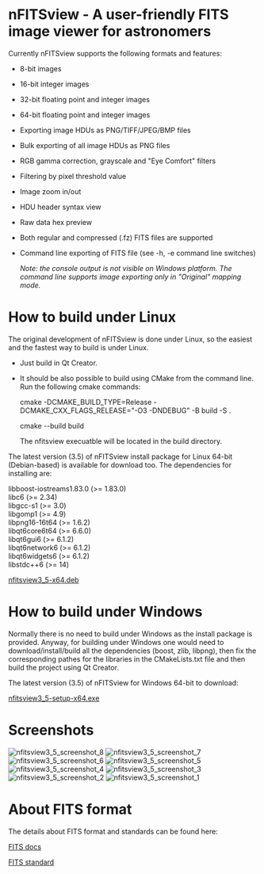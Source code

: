 # nFITSview - A user-friendly FITS image viewer for astronomers

Currently nFITSview supports the following formats and features:

-    8-bit images
-    16-bit integer images
-    32-bit floating point and integer images
-    64-bit floating point and integer images
-    Exporting image HDUs as PNG/TIFF/JPEG/BMP files
-    Bulk exporting of all image HDUs as PNG files
-    RGB gamma correction, grayscale and "Eye Comfort" filters
-    Filtering by pixel threshold value
-    Image zoom in/out
-    HDU header syntax view
-    Raw data hex preview
-    Both regular and compressed (.fz) FITS files are supported
-    Command line exporting of FITS file  (see -h, -e command line switches)
     
     *Note: the console output is not visible on Windows platform. The command line 
     supports image exporting only in "Original" mapping mode.*
    
# How to build under Linux

The original development of nFITSview is done under Linux, so the easiest and the fastest way to build is under Linux.

- Just build in Qt Creator. 
- It should be also possible to build using CMake from the command line. Run the following cmake commands:

  cmake -DCMAKE_BUILD_TYPE=Release -DCMAKE_CXX_FLAGS_RELEASE="-O3 -DNDEBUG" -B build -S .
  
  cmake --build build

  The nfitsview execuatble will be located in the build directory.


The latest version (3.5) of nFITSview install package for Linux 64-bit (Debian-based) is available for download too. The dependencies for installing are: 

libboost-iostreams1.83.0 (>= 1.83.0)   
libc6 (>= 2.34)  
libgcc-s1 (>= 3.0)   
libgomp1 (>= 4.9)   
libpng16-16t64 (>= 1.6.2)   
libqt6core6t64 (>= 6.6.0)   
libqt6gui6 (>= 6.1.2)   
libqt6network6 (>= 6.1.2)   
libqt6widgets6 (>= 6.1.2)   
libstdc++6 (>= 14)

[nfitsview3_5-x64.deb](https://github.com/surhh/nfitsview/releases/download/v3.5/nfitsview3_5-x64.deb)


# How to build under Windows

Normally there is no need to build under Windows as the install package is provided. 
Anyway, for building under Windows one would need to download/install/build all the dependencies (boost, zlib, libpng), then fix the
corresponding pathes for the libraries in the CMakeLists.txt file and then build the project using Qt Creator.

The latest version (3.5) of nFITSview for Windows 64-bit to download:

[nfitsview3_5-setup-x64.exe](https://github.com/surhh/nfitsview/releases/download/v3.5/nfitsview3_5-setup-x64.exe)



# Screenshots

![nfitsview3_5_screenshot_8](https://github.com/user-attachments/assets/facb330e-2467-4ee2-b6b6-91521380a172)
![nfitsview3_5_screenshot_7](https://github.com/user-attachments/assets/0766be56-2d17-4322-803d-2e02e2a173ab)
![nfitsview3_5_screenshot_6](https://github.com/user-attachments/assets/95d16127-3969-46b5-94bd-6400373cf4c7)
![nfitsview3_5_screenshot_5](https://github.com/user-attachments/assets/749fb80c-3da2-4eef-8062-5166777707a3)
![nfitsview3_5_screenshot_4](https://github.com/user-attachments/assets/e3c0f9d2-d47a-4d2b-9371-82b245dbf973)
![nfitsview3_5_screenshot_3](https://github.com/user-attachments/assets/7fc4a99e-8534-4321-901f-a4a5c08d7a3a)
![nfitsview3_5_screenshot_2](https://github.com/user-attachments/assets/85fdfd7c-5ec1-44ab-afb8-163ce9b5b2e2)
![nfitsview3_5_screenshot_1](https://github.com/user-attachments/assets/f5869e9c-58cb-449b-af56-d5db981c8eaf)


# About FITS format

The details about FITS format and standards can be found here:

[FITS docs](https://fits.gsfc.nasa.gov/fits_documentation.html)

[FITS standard](https://fits.gsfc.nasa.gov/fits_standard.html)

